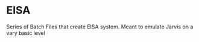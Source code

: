 # EISA
Series of Batch Files that create EISA system. Meant to emulate Jarvis on a vary basic level
